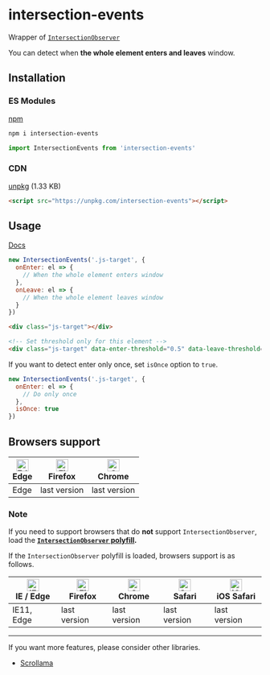 # intersection-events
Wrapper of [`IntersectionObserver`](https://developer.mozilla.org/en-US/docs/Web/API/IntersectionObserver)

You can detect when **the whole element enters and leaves** window.

## Installation

### ES Modules

[npm](https://www.npmjs.com/package/intersection-events)

```sh
npm i intersection-events
```

```js
import IntersectionEvents from 'intersection-events'
```

### CDN

[unpkg](https://unpkg.com/intersection-events) (1.33 KB)

```html
<script src="https://unpkg.com/intersection-events"></script>
```

## Usage

[Docs](https://ko-yelie.github.io/intersection-events/class/src/index.js~IntersectionEvents.html)

```js
new IntersectionEvents('.js-target', {
  onEnter: el => {
    // When the whole element enters window
  },
  onLeave: el => {
    // When the whole element leaves window
  }
})
```

```html
<div class="js-target"></div>

<!-- Set threshold only for this element -->
<div class="js-target" data-enter-threshold="0.5" data-leave-threshold="0.5"></div>
```

If you want to detect enter only once, set `isOnce` option to `true`.

```js
new IntersectionEvents('.js-target', {
  onEnter: el => {
    // Do only once
  },
  isOnce: true
})
```

## Browsers support

| [<img src="https://raw.githubusercontent.com/alrra/browser-logos/master/src/edge/edge_48x48.png" alt="Edge" width="24px" height="24px" />](http://godban.github.io/browsers-support-badges/)</br>Edge | [<img src="https://raw.githubusercontent.com/alrra/browser-logos/master/src/firefox/firefox_48x48.png" alt="Firefox" width="24px" height="24px" />](http://godban.github.io/browsers-support-badges/)</br>Firefox | [<img src="https://raw.githubusercontent.com/alrra/browser-logos/master/src/chrome/chrome_48x48.png" alt="Chrome" width="24px" height="24px" />](http://godban.github.io/browsers-support-badges/)</br>Chrome |
| --------- | --------- | --------- |
| Edge| last version| last version

### Note

If you need to support browsers that do **not** support `IntersectionObserver`, load the **[`IntersectionObserver` polyfill](https://github.com/w3c/IntersectionObserver/tree/master/polyfill).**

If the `IntersectionObserver` polyfill is loaded, browsers support is as follows.

| [<img src="https://raw.githubusercontent.com/alrra/browser-logos/master/src/edge/edge_48x48.png" alt="IE / Edge" width="24px" height="24px" />](http://godban.github.io/browsers-support-badges/)</br>IE / Edge | [<img src="https://raw.githubusercontent.com/alrra/browser-logos/master/src/firefox/firefox_48x48.png" alt="Firefox" width="24px" height="24px" />](http://godban.github.io/browsers-support-badges/)</br>Firefox | [<img src="https://raw.githubusercontent.com/alrra/browser-logos/master/src/chrome/chrome_48x48.png" alt="Chrome" width="24px" height="24px" />](http://godban.github.io/browsers-support-badges/)</br>Chrome | [<img src="https://raw.githubusercontent.com/alrra/browser-logos/master/src/safari/safari_48x48.png" alt="Safari" width="24px" height="24px" />](http://godban.github.io/browsers-support-badges/)</br>Safari | [<img src="https://raw.githubusercontent.com/alrra/browser-logos/master/src/safari-ios/safari-ios_48x48.png" alt="iOS Safari" width="24px" height="24px" />](http://godban.github.io/browsers-support-badges/)</br>iOS Safari |
| --------- | --------- | --------- | --------- | --------- |
| IE11, Edge| last version| last version| last version| last version

---

If you want more features, please consider other libraries.

- [Scrollama](https://github.com/russellgoldenberg/scrollama)
